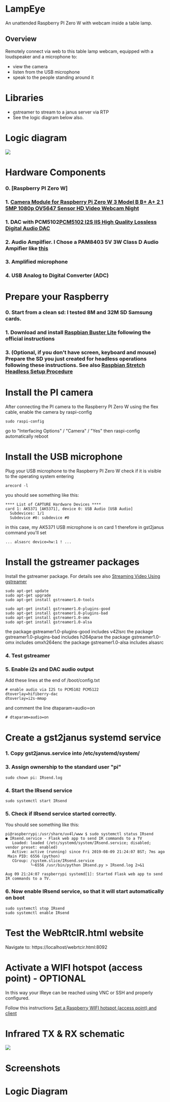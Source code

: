 # LampEye

An unattended Raspberry PI Zero W with webcam inside a table lamp.

## Overview
Remotely connect via web to this table lamp webcam, equipped with a loudspeaker and a microphone to:

- view the camera
- listen from the USB microphone 
- speak to the people standing around it

# Libraries
- gstreamer to stream to a janus server via RTP
- See the logic diagram below also.

# Logic diagram
[![](https://github.com/guido57/IReye/blob/master/screenshots/IReye%20logic%20diagram.jpg)](https://github.com/guido57/IReye/blob/master/screenshots/IReye%20logic%20diagram.jpg)

# Hardware Components
### 0. [Raspberry PI Zero W]
### 1. [ Camera Module for Raspberry Pi Zero W 3 Model B B+ A+ 2 1 5MP 1080p OV5647 Sensor HD Video Webcam Night](https://www.amazon.it/gp/product/B0759NWTGC/ref=ppx_yo_dt_b_asin_title_o03_s00?ie=UTF8&psc=1)
### 1. DAC with PCM5102[PCM5102 I2S IIS High Quality Lossless Digital Audio DAC](https://www.amazon.it/gp/product/B07QBY5Y9K/ref=ppx_yo_dt_b_asin_title_o00_s00?ie=UTF8&psc=1)
### 2. Audio Ampilfier. I Chose a PAM8403 5V 3W Class D Audio Ampifier like [this](https://www.amazon.it/Muzoct-PAM8403-Digital-Amplificatore-Classe/dp/B07791Z9WC/ref=sr_1_14?keywords=pam8403&qid=1565554203&s=gateway&sr=8-14)
### 3. Amplified microphone
### 4. USB Analog to Digital Converter (ADC) 

# Prepare your Raspberry
### 0. Start from a clean sd: I tested 8M and 32M SD Samsung cards.
### 1. Download and install [Raspbian Buster Lite](https://www.raspberrypi.org/downloads/raspbian/) following the official instructions
### 3. (Optional, if you don't have screen, keyboard and mouse) Prepare the SD you just created for headless operations following these instructions. See also [Raspbian Stretch Headless Setup Procedure](https://www.raspberrypi.org/forums/viewtopic.php?t=191252) 

# Install the PI camera
After connecting the PI camera to the Raspberry PI Zero W using the flex cable, enable the camera by raspi-config
```
sudo raspi-config
```
go to "Interfacing Options" / "Camera" / "Yes"
then raspi-config automatically reboot


# Install the USB microphone
Plug your USB microphone to the Raspberry PI Zero W
check if it is visible to the operating system entering
```
arecord -l
```
you should see something like this:
```
**** List of CAPTURE Hardware Devices ****
card 1: AK5371 [AK5371], device 0: USB Audio [USB Audio]
  Subdevices: 1/1
  Subdevice #0: subdevice #0
```
in this case,  my AK5371 USB microphone is on card 1 
therefore in gst2janus command you'll set 
```
... alsasrc device=hw:1 ! ...
```
# Install the gstreamer packages

Install the gstreamer package. For details see also [Streaming Video Using gstreamer](https://raspberry-projects.com/pi/pi-hardware/raspberry-pi-camera/streaming-video-using-gstreamer) 
```
sudo apt-get update
sudo apt-get upgrade
sudo apt-get install gstreamer1.0-tools
```

```
sudo apt-get install gstreamer1.0-plugins-good
sudo apt-get install gstreamer1.0-plugins-bad
sudo apt-get install gstreamer1.0-omx
sudo apt-get install gstreamer1.0-alsa
```
the package gstreamer1.0-plugins-good includes v42lsrc 
the package gstreamer1.0-plugins-bad includes h264parse
the package gstreamer1.0-omx includes omxh264enc
the package gstreamer1.0-alsa includes alsasrc

### 4. Test gstreamer 


### 5. Enable i2s and DAC audio output

Add these lines at the end of /boot/config.txt
```
# enable audio via I2S to PCM5102 PCM5122
dtoverlay=hifiberry-dac
dtoverlay=i2s-mmap
```
and comment the line dtaparam=audio=on

```
# dtaparam=audio=on
```

# Create a gst2janus systemd service
### 1. Copy gst2janus.service into /etc/systemd/system/


### 3. Assign ownership to the standard user "pi" 
```
sudo chown pi: IRsend.log
```
### 4. Start the IRsend service 
```
sudo systemctl start IRsend
```
### 5. Check if IRsend service started correctly.

You should see something like this:
```
pi@raspberrypi:/usr/share/uv4l/www $ sudo systemctl status IRsend
● IRsend.service - Flask web app to send IR commands to a TV
   Loaded: loaded (/etc/systemd/system/IRsend.service; disabled; vendor preset: enabled)
   Active: active (running) since Fri 2019-08-09 21:24:07 BST; 7ms ago
 Main PID: 6556 (python)
   CGroup: /system.slice/IRsend.service
           └─6556 /usr/bin/python IRsend.py > IRsend.log 2>&1

Aug 09 21:24:07 raspberrypi systemd[1]: Started Flask web app to send IR commands to a TV.
```
### 6. Now enable IRsend service, so that it will start automatically on boot
```
sudo systemctl stop IRsend
sudo systemctl enable IRsend
```
# Test the WebRtcIR.html website
Navigate to: https://localhost/webrtcir.html:8092


# Activate a WIFI hotspot (access point) - OPTIONAL
In this way your IReye can be reached using VNC or SSH and properly configured.

Follow this instructions [Set a Raspberry WIFI hotspot (access point) and client](https://github.com/guido57/Raspberry-WIFI-hotspot)
 
# Infrared TX & RX schematic
[![](https://github.com/guido57/IReye/blob/master/screenshots/IR_TX_RX.PNG)](https://github.com/guido57/IReye/blob/master/screenshots/IR_TX_RX.PNG)

# Screenshots

# Logic Diagram 
